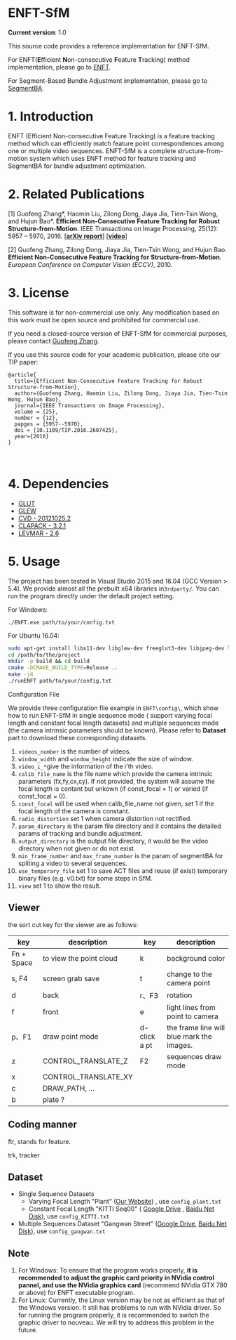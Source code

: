 # ENFT-SfM

**Current version**: 1.0

This source code provides a reference implementation for ENFT-SfM.

For ENFT(**E**fficient **N**on-consecutive **F**eature **T**racking) method implementation, please go to [ENFT](https://github.com/ZJUCVG/ENFT).

For Segment-Based Bundle Adjustment implementation, please go to [SegmentBA](https://github.com/ZJUCVG/SegmentBA).

# 1. Introduction

ENFT (Efficient Non-consecutive Feature Tracking) is a feature tracking method which can efficiently match feature point correspondences among one or multiple video sequences. ENFT-SfM is a complete structure-from-motion system which uses ENFT method for feature tracking and SegmentBA for bundle adjustment optimization.

# 2. Related Publications


[1] Guofeng Zhang*, Haomin Liu, Zilong Dong, Jiaya Jia, Tien-Tsin Wong, and Hujun Bao*. **Efficient Non-Consecutive Feature Tracking for Robust Structure-from-Motion**. IEEE Transactions on Image Processing, 25(12): 5957 – 5970, 2016.
[**[arXiv report](http://arxiv.org/abs/1510.08012)**] [**[video](http://www.cad.zju.edu.cn/home/gfzhang/projects/tracking/featuretracking/ENFT-video.wmv)**]

[2] Guofeng Zhang, Zilong Dong, Jiaya Jia, Tien-Tsin Wong, and Hujun Bao. **Efficient Non-Consecutive Feature Tracking for Structure-from-Motion**. *European Conference on Computer Vision (ECCV)*, 2010.

# 3. License


This software is for non-commercial use only. Any modification based on this work must be open source and prohibited for commercial use.

If you need a closed-source version of ENFT-SfM for commercial purposes, please contact [Guofeng Zhang](mailto:zhangguofeng@cad.zju.edu.cn).

If you use this source code for your academic publication, please cite our TIP paper:

	@article{
	  title={Efficient Non-Consecutive Feature Tracking for Robust Structure-from-Motion},
	  author={Guofeng Zhang, Haomin Liu, Zilong Dong, Jiaya Jia, Tien-Tsin Wong, Hujun Bao},
	  journal={IEEE Transactions on Image Processing},
	  volume = {25},
	  number = {12},
	  papges = {5957--5970},
	  doi = {10.1109/TIP.2016.2607425},
	  year={2016}
	}
​	
# 4. Dependencies

- [GLUT](https://www.opengl.org/resources/libraries/glut/)
- [GLEW](http://glew.sourceforge.net/)
- [CVD - 20121025.2](https://github.com/edrosten/libcvd/releases/tag/RELEASE_20121025.2)
- [CLAPACK - 3.2.1](http://www.netlib.org/clapack/)
- [LEVMAR - 2.6](http://www.ics.forth.gr/~lourakis/levmar/)


# 5. Usage

The project has been tested in Visual Studio 2015 and 16.04 (GCC Version > 5.4). We provide almost all the prebuilt x64 libraries in`3rdparty/`. You can run the program directly under the default project setting.

For Windows:

 `./ENFT.exe path/to/your/config.txt`

For Ubuntu 16.04:

```bash
sudo apt-get install libx11-dev libglew-dev freeglut3-dev libjpeg-dev libtiff-dev libpng-dev
cd /path/to/the/project
mkdir -p build && cd build
cmake -DCMAKE_BUILD_TYPE=Release ..
make -j4
./runENFT path/to/your/config.txt
```

Configuration File

We provide three configuration file example in `ENFT\config\`, which show how to run ENFT-SfM in single sequence mode ( support varying focal length and constant focal length datasets) and multiple sequences mode (the camera intrinsic parameters should be known). Please refer to **Dataset** part to download these corresponding datasets.

1. `videos_number` is the number of videos.
2. `window_width` and `window_height` indicate the size of window.
3. `video_i_*`give the information of the i'th video.
4. `calib_file_name` is the file name which provide the camera intrinsic parameters (fx,fy,cx,cy). If not provided, the system will assume the focal length is contant but unkown (if const_focal = 1) or varied (if const_focal = 0).
5. `const_focal` will be used when calib_file_name not given, set 1 if the focal length of the camera is constant.
6. `radio_distortion` set 1 when camera distortion not rectified.
7. `param_directory` is the param file directory and it contains the detailed params of tracking and bundle adjustment.
8. `output_directory` is the output file directory, it would be the video directory when not given or do not exist.
9. `min_frame_number` and `max_frame_number` is the param of segmentBA for spliting a video to several sequences.
10. `use_temporary_file` set 1 to save ACT files and reuse (if exist) temporary binary files (e.g. v0.txt) for some steps in SfM.
11. `view` set 1 to show the result.





## Viewer

the sort cut key for the viewer are as follows:

| key        | description             | key          | description                               |
| ---------- | ----------------------- | ------------ | ----------------------------------------- |
| Fn + Space | to view the point cloud | k            | background color                          |
| s, F4      | screen grab save        | t            | change to the camera point                |
| d          | back                    | r、F3        | rotation                                  |
| f          | front                   | e            | light lines from point to camera          |
| p、F1      | draw point mode         | d-click a pt | the frame line will blue mark the images. |
| z          | CONTROL_TRANSLATE_Z     | F2           | sequences draw mode                       |
| x          | CONTROL_TRANSLATE_XY    |              |                                           |
| c          | DRAW_PATH, ...          |              |                                           |
| b          | plate ?                 |              |                                           |

## Coding manner

ftr, stands for feature.

trk, tracker





## Dataset

- Single Sequence Datasets
  - Varying Focal Length "Plant" ([Our Website](http://www.cad.zju.edu.cn/home/gfzhang/projects/tracking/featuretracking/data/plant.rar)) , use `config_plant.txt` 
  - Constant Focal Length "KITTI Seq00" ( [Google Drive](https://drive.google.com/file/d/1hvpwvf6Y9tTcIniI4fgXg_I02nrrbDbD/view?usp=sharing) , [Baidu Net Disk](https://pan.baidu.com/s/1tv1mEV9yps-LV3VqxRbRHg)), use `config_KITTI.txt`
- Multiple Sequences Dataset "Gangwan Street" ([Google Drive](https://drive.google.com/file/d/0B82Mv44r3F25ZGhtSWdNZ3FQNUE/view?usp=sharing), [Baidu Net Disk](http://pan.baidu.com/s/1kTzsTwV)), use `config_gangwan.txt`



## Note

1. For Windows: To ensure that the program works properly, **it is recommended to adjust the graphic card priority in NVidia control pannel, and use the NVidia graphics card** (recommend NVidia GTX 780 or above) for ENFT executable program.
2. For Linux: Currently,  the Linux version may be not as efficient as that of the Windows version. It still has problems to run with NVidia driver. So for running the program properly, it is recommended to switch the graphic driver to nouveau. We will try to address this problem in the future.
